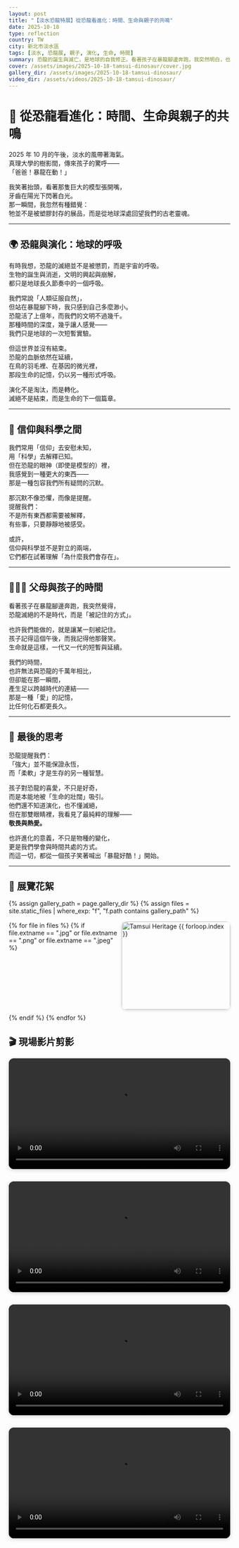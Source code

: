```yaml
---
layout: post
title: "【淡水恐龍特展】從恐龍看進化：時間、生命與親子的共鳴"
date: 2025-10-18
type: reflection
country: TW
city: 新北市淡水區
tags: [淡水, 恐龍展, 親子, 演化, 生命, 時間]
summary: 恐龍的誕生與滅亡，是地球的自我修正。看著孩子在暴龍腳邊奔跑，我突然明白，也許進化並非生物的競爭，而是生命學會與時間共處的方式。
cover: /assets/images/2025-10-18-tamsui-dinosaur/cover.jpg
gallery_dir: /assets/images/2025-10-18-tamsui-dinosaur/
video_dir: /assets/videos/2025-10-18-tamsui-dinosaur/
---
```


# 🦖 從恐龍看進化：時間、生命與親子的共鳴  

2025 年 10 月的午後，淡水的風帶著海氣。  
真理大學的樹影間，傳來孩子的驚呼——  
「爸爸！暴龍在動！」  

我笑著抬頭，看著那隻巨大的模型張開嘴，  
牙齒在陽光下閃著白光。  
那一瞬間，我忽然有種錯覺：  
牠並不是被塑膠封存的展品，而是從地球深處回望我們的古老靈魂。  

---

## 🌍 恐龍與演化：地球的呼吸  

有時我想，恐龍的滅絕並不是被懲罰，而是宇宙的呼吸。  
生物的誕生與消逝，文明的興起與崩解，  
都只是地球長久節奏中的一個呼吸。  

我們常說「人類征服自然」，  
但站在暴龍腳下時，我只感到自己多麼渺小。  
恐龍活了上億年，而我們的文明不過幾千。  
那種時間的深度，幾乎讓人感覺——  
我們只是地球的一次短暫實驗。

但這世界並沒有結束。  
恐龍的血脈依然在延續，  
在鳥的羽毛裡、在基因的微光裡，  
那段生命的記憶，仍以另一種形式呼吸。  

演化不是淘汰，而是轉化。  
滅絕不是結束，而是生命的下一個篇章。  

---

## 🧬 信仰與科學之間  

我們常用「信仰」去安慰未知，  
用「科學」去解釋已知。  
但在恐龍的眼神（即使是模型的）裡，  
我感覺到一種更大的東西——  
那是一種包容我們所有疑問的沉默。  

那沉默不像恐懼，而像是提醒。  
提醒我們：  
不是所有東西都需要被解釋，  
有些事，只要靜靜地被感受。  

或許，  
信仰與科學並不是對立的兩端，  
它們都在試著理解「為什麼我們會存在」。  

---

## 👨‍👩‍👧 父母與孩子的時間  

看著孩子在暴龍腳邊奔跑，我突然覺得，  
恐龍滅絕的不是時代，而是「被記住的方式」。  

也許我們能做的，就是讓某一刻被記住。  
孩子記得這個午後，而我記得他那聲笑。  
生命就是這樣，一代又一代的短暫與延續。  

我們的時間，  
也許無法與恐龍的千萬年相比，  
但卻能在那一瞬間，  
產生足以跨越時代的連結——  
那是一種「愛」的記憶，  
比任何化石都更長久。  

---

## 🌌 最後的思考  

恐龍提醒我們：  
「強大」並不能保證永恆，  
而「柔軟」才是生存的另一種智慧。  

孩子對恐龍的喜愛，不只是好奇，  
而是本能地被「生命的壯闊」吸引。  
他們還不知道演化，也不懂滅絕，  
但在那雙眼睛裡，我看見了最純粹的理解——  
**敬畏與熱愛。**

也許進化的意義，不只是物種的變化，  
更是我們學會與時間共處的方式。  
而這一切，都從一個孩子笑著喊出「暴龍好酷！」開始。  

---

## 📸 展覽花絮

{% assign gallery_path = page.gallery_dir %}
{% assign files = site.static_files | where_exp: "f", "f.path contains gallery_path" %}
<div class="gallery">
  {% for file in files %}
    {% if file.extname == ".jpg" or file.extname == ".png" or file.extname == ".jpeg" %}
      <a href="{{ file.path | relative_url }}" target="_blank">
        <img src="{{ file.path | relative_url }}" alt="Tamsui Heritage {{ forloop.index }}" loading="lazy">
      </a>
    {% endif %}
  {% endfor %}
</div>

## 🎬 現場影片剪影


<div class="video-gallery">
  <video controls playsinline preload="metadata" style="width:100%;border-radius:12px;box-shadow:0 2px 8px rgba(0,0,0,.2);margin-bottom:12px;">
    <source src="{{ '/assets/videos/2025-10-18-tamsui-dinosaur/43c8fa95-e80e-4f27-b09e-ddaabfcf3c7e.mp4' | relative_url }}" type="video/mp4">
  </video>
  <video controls playsinline preload="metadata" style="width:100%;border-radius:12px;box-shadow:0 2px 8px rgba(0,0,0,.2);margin-bottom:12px;">
    <source src="{{ '/assets/videos/2025-10-18-tamsui-dinosaur/4848980d-cedc-4f75-a239-8f10557b0c27.mp4' | relative_url }}" type="video/mp4">
  </video>
  <video controls playsinline preload="metadata" style="width:100%;border-radius:12px;box-shadow:0 2px 8px rgba(0,0,0,.2);margin-bottom:12px;">
    <source src="{{ '/assets/videos/2025-10-18-tamsui-dinosaur/c1accb2f-7a70-4fc7-ad56-89496a1c754f.mp4' | relative_url }}" type="video/mp4">
  </video>
  <video controls playsinline preload="metadata" style="width:100%;border-radius:12px;box-shadow:0 2px 8px rgba(0,0,0,.2);margin-bottom:12px;">
    <source src="{{ '/assets/videos/2025-10-18-tamsui-dinosaur/da19213a-0fd3-4495-ad3e-59deade4f1dc.mp4' | relative_url }}" type="video/mp4">
  </video>
</div>


<style>
.gallery {
  display: grid;
  grid-template-columns: repeat(auto-fit, minmax(240px, 1fr));
  gap: 10px;
  margin-top: 1rem;
}
.gallery img {
  width: 100%;
  height: 200px;
  object-fit: cover;
  border-radius: 10px;
  box-shadow: 0 2px 6px rgba(0,0,0,0.15);
  transition: transform .25s ease;
}
.gallery img:hover { transform: scale(1.05); }
.video-gallery {
  display: grid;
  grid-template-columns: repeat(auto-fit, minmax(320px, 1fr));
  gap: 16px;
  margin-top: 1rem;
}
.video-gallery video {
  width: 100%;
  border-radius: 12px;
  background: #000;
  transition: transform .25s ease, box-shadow .25s ease;
}
.video-gallery video:hover {
  transform: scale(1.02);
  box-shadow: 0 4px 12px rgba(0,0,0,0.25);
}

</style>
